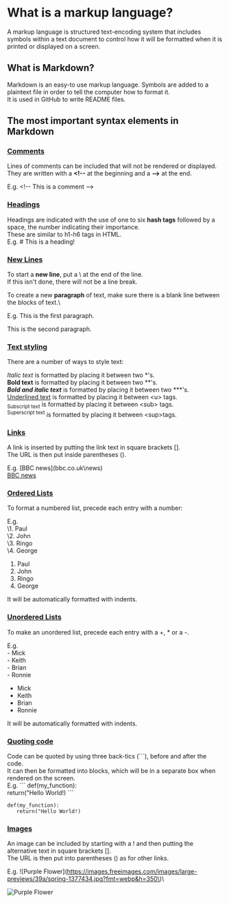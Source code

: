 # What is a markup language?
A markup language is structured text-encoding system that includes symbols within a text document to control how it will be formatted when it is printed or displayed on a screen.


## What is Markdown?
Markdown is an easy-to use markup language.  Symbols are added to a plaintext file in order to tell the computer how to format it.\
It is used in GitHub to write README files.

## The most important syntax elements in Markdown

### <u>Comments</u>
Lines of comments can be included that will not be rendered or displayed.
They are written with a **\<\!--** at the beginning and a **--\>** at the end.

E.g. \<\!-- This is a comment --\>

### <u>Headings</u>
Headings are indicated with the use of one to six **hash tags** followed by a space, the number indicating their importance.\
These are similar to h1-h6 tags in HTML.\
E.g. \# This is a heading!

### <u>New Lines</u>
To start a **new line**, put a \\ at the end of the line.\
If this isn't done, there will not be a line break.

To create a new **paragraph** of text, make sure there is a blank line between the blocks of text.\

E.g. This is the first paragraph.

This is the second paragraph.

### <u>Text styling</u>
There are a number of ways to style text:

*Italic text* is formatted by placing it between two *'s.\
**Bold text** is formatted by placing it between two **'s.\
***Bold and italic text*** is formatted by placing it between two ***'s.\
<u>Underlined text</u> is formatted by placing it between \<u\> tags.\
<sub>Subscript text</sub> is formatted by placing it between \<sub\> tags.\
<sup>Superscript text</sup> is formatted by placing it between \<sup\>tags.


### <u>Links</u>
A link is inserted by putting the link text in square brackets [].\
The URL is then put inside parentheses ().

E.g. \[BBC news\]\(bbc.co.uk\news)\
[BBC news](bbc.co.uk/)


### <u>Ordered Lists</u>
To format a numbered list, precede each entry with a number:

E.g.\
\1. Paul\
\2. John\
\3. Ringo\
\4. George


1. Paul
2. John
3. Ringo
4. George

It will be automatically formatted with indents.

### <u>Unordered Lists</u>
To make an unordered list, precede each entry with a +, * or a -.

E.g.\
\- Mick\
\- Keith\
\- Brian\
\- Ronnie

- Mick
- Keith
- Brian
- Ronnie

It will be automatically formatted with indents.

### <u>Quoting code</u>
Code can be quoted by using three back-tics (\```), before and after the code.\
It can then be formatted into blocks, which will be in a separate box when rendered on the screen.\
E.g.
\`\`\`
def(my_function):\
   return("Hello World!)
\`\`\`

```
def(my_function):
   return("Hello World!)
```

### <u>Images</u>
An image can be included by starting with a ! and then putting the alternative text in square brackets [].\
The URL is then put into parentheses () as for other links.

E.g. \!\[Purple Flower\]\(https://images.freeimages.com/images/large-previews/39a/spring-1377434.jpg?fmt=webp&h=350\)\


![Purple Flower](https://images.freeimages.com/images/large-previews/39a/spring-1377434.jpg?fmt=webp&h=350)